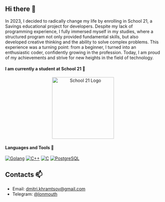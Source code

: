 ## Hi there 👋

In 2023, I decided to radically change my life by enrolling in School 21, a Savings educational project for developers. Despite my lack of programming experience, I fully immersed myself in my studies, where a structured program not only provided fundamental skills, but also developed creative thinking and the ability to solve complex problems. This experience was a turning point: from a beginner, I turned into an enthusiastic coder, confidently growing in the profession. Today, I am proud of my achievements and strive for new heights in the field of technology.

#### I am currently a student at School 21 🌱
<p align="center">
  <img src="URL_LOGO_SCHOOL_21" alt="School 21 Logo" width="200">
</p>

#### Languages and Tools 🔭
[![Golang](https://img.shields.io/badge/Go-00ADD8?style=for-the-badge&logo=go&logoColor=white&labelColor=00ADD8)](https://golang.org/)
[![C++](https://img.shields.io/badge/C++-00599C?style=for-the-badge&logo=cplusplus&logoColor=white&labelColor=00599C)](https://isocpp.org/)
[![C](https://img.shields.io/badge/C-00599C?style=for-the-badge&logo=c&logoColor=white&labelColor=00599C)](https://www.gnu.org/software/gnu-c-manual/)
[![PostgreSQL](https://img.shields.io/badge/PostgreSQL-336791?style=for-the-badge&logo=postgresql&logoColor=white&labelColor=336791)](https://www.postgresql.org/)

## Contacts 📫
* Email: dmitri.khramtsov@gmail.com
* Telegram: [@lonmouth](https://t.me/lonmouth)

<!--
**Dmitrii-Khramtsov/Dmitrii-Khramtsov** is a ✨ _special_ ✨ repository because its `README.md` (this file) appears on your GitHub profile.

Here are some ideas to get you started:

- 🔭 I’m currently working on ...
- 🌱 I’m currently learning ...
- 👯 I’m looking to collaborate on ...
- 🤔 I’m looking for help with ...
- 💬 Ask me about ...
- 📫 How to reach me: ...
- 😄 Pronouns: ...
- ⚡ Fun fact: ...
-->

